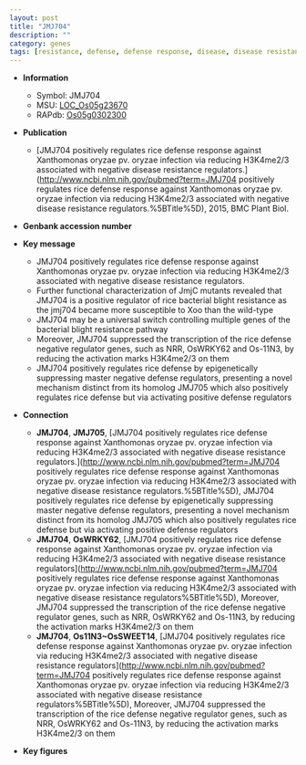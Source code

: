 ```yaml
---
layout: post
title: "JMJ704"
description: ""
category: genes
tags: [resistance, defense, defense response, disease, disease resistance,  xoo , blight, bacterial blight]
---
```


* **Information**  
    + Symbol: JMJ704  
    + MSU: [LOC_Os05g23670](http://rice.plantbiology.msu.edu/cgi-bin/ORF_infopage.cgi?orf=LOC_Os05g23670)  
    + RAPdb: [Os05g0302300](http://rapdb.dna.affrc.go.jp/viewer/gbrowse_details/irgsp1?name=Os05g0302300)  

* **Publication**  
    + [JMJ704 positively regulates rice defense response against Xanthomonas oryzae pv. oryzae infection via reducing H3K4me2/3 associated with negative disease resistance regulators.](http://www.ncbi.nlm.nih.gov/pubmed?term=JMJ704 positively regulates rice defense response against Xanthomonas oryzae pv. oryzae infection via reducing H3K4me2/3 associated with negative disease resistance regulators.%5BTitle%5D), 2015, BMC Plant Biol.

* **Genbank accession number**  

* **Key message**  
    + JMJ704 positively regulates rice defense response against Xanthomonas oryzae pv. oryzae infection via reducing H3K4me2/3 associated with negative disease resistance regulators.
    + Further functional characterization of JmjC mutants revealed that JMJ704 is a positive regulator of rice bacterial blight resistance as the jmj704 became more susceptible to Xoo than the wild-type
    + JMJ704 may be a universal switch controlling multiple genes of the bacterial blight resistance pathway
    + Moreover, JMJ704 suppressed the transcription of the rice defense negative regulator genes, such as NRR, OsWRKY62 and Os-11N3, by reducing the activation marks H3K4me2/3 on them
    + JMJ704 positively regulates rice defense by epigenetically suppressing master negative defense regulators, presenting a novel mechanism distinct from its homolog JMJ705 which also positively regulates rice defense but via activating positive defense regulators

* **Connection**  
    + __JMJ704__, __JMJ705__, [JMJ704 positively regulates rice defense response against Xanthomonas oryzae pv. oryzae infection via reducing H3K4me2/3 associated with negative disease resistance regulators.](http://www.ncbi.nlm.nih.gov/pubmed?term=JMJ704 positively regulates rice defense response against Xanthomonas oryzae pv. oryzae infection via reducing H3K4me2/3 associated with negative disease resistance regulators.%5BTitle%5D),  JMJ704 positively regulates rice defense by epigenetically suppressing master negative defense regulators, presenting a novel mechanism distinct from its homolog JMJ705 which also positively regulates rice defense but via activating positive defense regulators
    + __JMJ704__, __OsWRKY62__, [JMJ704 positively regulates rice defense response against Xanthomonas oryzae pv.  oryzae infection via reducing H3K4me2/3 associated with negative disease resistance regulators](http://www.ncbi.nlm.nih.gov/pubmed?term=JMJ704 positively regulates rice defense response against Xanthomonas oryzae pv.  oryzae infection via reducing H3K4me2/3 associated with negative disease resistance regulators%5BTitle%5D), Moreover, JMJ704 suppressed the transcription of the rice defense negative regulator genes, such as NRR, OsWRKY62 and Os-11N3, by reducing the activation marks H3K4me2/3 on them
    + __JMJ704__, __Os11N3~OsSWEET14__, [JMJ704 positively regulates rice defense response against Xanthomonas oryzae pv.  oryzae infection via reducing H3K4me2/3 associated with negative disease resistance regulators](http://www.ncbi.nlm.nih.gov/pubmed?term=JMJ704 positively regulates rice defense response against Xanthomonas oryzae pv.  oryzae infection via reducing H3K4me2/3 associated with negative disease resistance regulators%5BTitle%5D), Moreover, JMJ704 suppressed the transcription of the rice defense negative regulator genes, such as NRR, OsWRKY62 and Os-11N3, by reducing the activation marks H3K4me2/3 on them

* **Key figures**  


